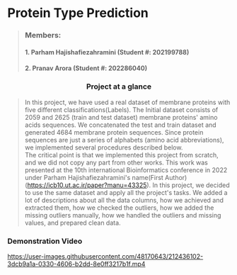 # Protein Type Prediction

> ### Members:
> #### 1. Parham Hajishafiezahramini (Student #: 202199788)
> #### 2. Pranav Arora (Student #: 202286040)

### <center> Project at a glance 
>In this project, we have used a real dataset of membrane proteins with five different classifications(Labels). The Initial dataset consists of 2059 and 2625 (train and test dataset) membrane proteins' amino acids sequences. We concatenated the test and train dataset and generated 4684 membrane protein sequences. Since protein sequences are just a series of alphabets (amino acid abbreviations), we implemented several procedures described below.
><br>The critical point is that we implemented this project from scratch, and we did not copy any part from other works. This work was presented at the 10th international Bioinformatics conference in 2022 under Parham Hajishafiezahramini's name(First Author) (https://icb10.ut.ac.ir/paper?manu=43325).
In this project, we decided to use the same dataset and apply all the project's tasks. We added a lot of descriptions about all the data columns, how we achieved and extracted them, how we checked the outliers, how we added the missing outliers manually, how we handled the outliers and missing values, and prepared clean data.  


### Demonstration Video

https://user-images.githubusercontent.com/48170643/212436102-3dcb9a1a-0330-4606-b2dd-8e0ff3217b1f.mp4

